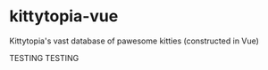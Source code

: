 # kittytopia-vue
Kittytopia's vast database of pawesome kitties (constructed in Vue)

TESTING TESTING